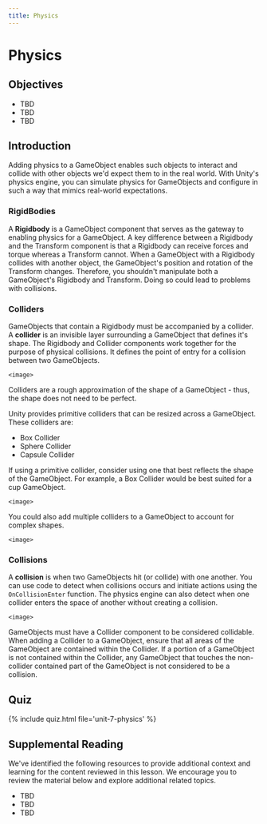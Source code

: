 ```yaml
---
title: Physics
---
```


# Physics

## Objectives

- TBD
- TBD
- TBD

## Introduction

Adding physics to a GameObject enables such objects to interact and collide with other objects we'd expect them to in the real world. With Unity's physics engine, you can simulate physics for GameObjects and configure in such a way that mimics real-world expectations.

### RigidBodies

A **Rigidbody** is a GameObject component that serves as the gateway to enabling physics for a GameObject. A key difference between a Rigidbody and the Transform component is that a Rigidbody can receive forces and torque whereas a Transform cannot. When a GameObject with a Rigidbody collides with another object, the GameObject's position and rotation of the Transform changes. Therefore, you shouldn't manipulate both a GameObject's Rigidbody and Transform. Doing so could lead to problems with collisions.

### Colliders

GameObjects that contain a Rigidbody must be accompanied by a collider. A **collider** is an invisible layer surrounding a GameObject that defines it's shape. The Rigidbody and Collider components work together for the purpose of physical collisions. It defines the point of entry for a collision between two GameObjects.

`<image>`

Colliders are a rough approximation of the shape of a GameObject - thus, the shape does not need to be perfect.

Unity provides primitive colliders that can be resized across a GameObject. These colliders are:

- Box Collider
- Sphere Collider
- Capsule Collider

If using a primitive collider, consider using one that best reflects the shape of the GameObject. For example, a Box Collider would be best suited for a cup GameObject. 

`<image>`

You could also add multiple colliders to a GameObject to account for complex shapes.

`<image>`

### Collisions

A **collision** is when two GameObjects hit (or collide) with one another. You can use code to detect when collisions occurs and initiate actions using the `OnCollisionEnter` function. The physics engine can also detect when one collider enters the space of another without creating a collision.

`<image>`

GameObjects must have a Collider component to be considered collidable. When adding a Collider to a GameObject, ensure that all areas of the GameObject are contained within the Collider. If a portion of a GameObject is not contained within the Collider, any GameObject that touches the non-collider contained part of the GameObject is not considered to be a collision.

## Quiz

{% include quiz.html file='unit-7-physics' %}

## Supplemental Reading

We've identified the following resources to provide additional context and learning for the content reviewed in this lesson. We encourage you to review the material below and explore additional related topics.

- TBD
- TBD
- TBD